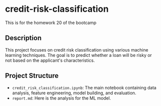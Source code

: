 # credit-risk-classification
This is for the homework 20 of the bootcamp


## Description

This project focuses on credit risk classification using various machine learning techniques. The goal is to predict whether a loan will be risky or not based on the applicant's characteristics.

## Project Structure

- `credit_risk_classification.ipynb`: The main notebook containing data analysis, feature engineering, model building, and evaluation.
- `report.md`: Here is the analysis for the ML model.
